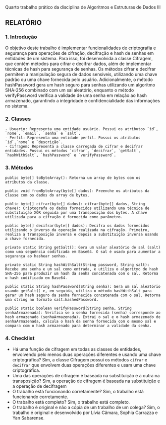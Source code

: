 Quarto trabalho prático da disciplina de Algoritmos e Estruturas de Dados III

## RELATÓRIO ##

### 1. Introdução ###

O objetivo deste trabalho é implementar funcionalidades de criptografia e segurança para operações de cifração, decifração e hash de senhas em entidades de um sistema. Para isso, foi desenvolvida a classe Cifragem, que contém métodos para cifrar e decifrar dados, além de implementar técnicas de hash para segurança de senhas. Os métodos cifrar e decifrar permitem a manipulação segura de dados sensíveis, utilizando uma chave padrão ou uma chave fornecida pelo usuário. Adicionalmente, o método hashPassword gera um hash seguro para senhas utilizando um algoritmo SHA-256 combinado com um sal aleatório, enquanto o método verifyPassword verifica a validade de uma senha em relação ao hash armazenado, garantindo a integridade e confidencialidade das informações no sistema.

### 2. Classes ###
    
    - Usuario: Representa uma entidade usuário. Possui os atributos `id`, `nome`, `email`, `senha` e `salt`.
    - Perfil: Representa uma entidade perfil. Possui os atributos `id`,`nome` e `descrição`.
    - Cifragem: Representa a classe carregada de cifrar e decifrar entidades. Possui os métodos `cifrar`, `decifrar`, `getSalt`, `hashWithSalt`, `hashPassword` e `verifyPassword`.

### 3. Métodos ###

    public byte[] toByteArray(): Retorna um array de bytes com os atributos da classe.

    public void fromByteArray(byte[] dados): Preenche os atributos da classe com os dados do array de bytes.

    public byte[] cifrar(byte[] dados): cifrar(byte[] dados, String chave): Criptografa os dados fornecidos utilizando uma técnica de substituição XOR seguida por uma transposição dos bytes. A chave utilizada para a cifração é fornecida como parâmetro.

    public byte[] decifrar(byte[] dados): Decifra os dados fornecidos utilizando o inverso da operação realizada na cifração. Primeiro, realiza a transposição inversa e depois a substituição inversa usando a chave fornecida.

    private static String getSalt(): Gera um valor aleatório de sal (salt) como uma sequência codificada em Base64. O sal é usado para aumentar a segurança ao hashear senhas.

    private static String hashWithSalt(String password, String salt): Recebe uma senha e um sal como entrada, e utiliza o algoritmo de hash SHA-256 para produzir um hash da senha concatenada com o sal. Retorna o hash codificado em Base64.

    public static String hashPassword(String senha): Gera um sal aleatório usando getSalt() e, em seguida, utiliza o método hashWithSalt para gerar um hash seguro da senha fornecida concatenada com o sal. Retorna uma string no formato salt:hashedPassword.

    public static boolean verifyPassword(String senha, String senhaArmazenada): Verifica se a senha fornecida (senha) corresponde ao hash armazenado (senhaArmazenada). Extrai o sal e o hash armazenado de senhaArmazenada, calcula o hash da senha fornecida com o mesmo sal e compara com o hash armazenado para determinar a validade da senha.

### 4. Checklist ###

- Há uma função de cifragem em todas as classes de entidades, envolvendo pelo menos duas operações diferentes e usando uma chave criptográfica? Sim, a classe Cifragem possui os métodos `cifrar` e `decifrar` que envolvem duas operações diferentes e usam uma chave criptográfica.
- Uma das operações de cifragem é baseada na substituição e a outra na transposição? Sim, a operação de cifragem é baseada na substituição e a operação de decifragem
- O trabalho está funcionando corretamente? Sim, o trabalho está funcionando corretamente. 
- O trabalho está completo? Sim, o trabalho está completo.
- O trabalho é original e não a cópia de um trabalho de um colega? Sim, o trabalho é original e desenvolvido por Lívia Câmara, Sophia Carrazza e Yan Sabarense.
